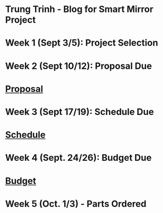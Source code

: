 # Trung Trinh - Blog for Smart Mirror Project
# Week 1 (Sept 3/5): Project Selection
# Week 2 (Sept 10/12): Proposal Due
#                     [Proposal](https://github.com/Trung28899/SmartMirror/blob/master/documentation/CENG-317-Proposal-Official.xlsx)
# Week 3 (Sept 17/19): Schedule Due
#                     [Schedule](https://github.com/Trung28899/SmartMirror/blob/master/documentation/CENG317-schedule.mpp)
# Week 4 (Sept. 24/26): Budget Due
#                      [Budget](https://github.com/Trung28899/SmartMirror/blob/master/documentation/PartsForSmartMirror.xlsx)
# Week 5 (Oct. 1/3) - Parts Ordered

